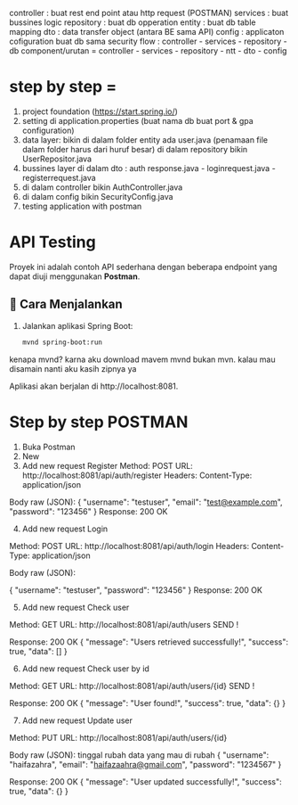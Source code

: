 controller : buat rest end point atau http request (POSTMAN)
services : buat bussines logic
repository : buat db opperation
entity : buat db table mapping
dto : data transfer object (antara BE sama API)
config : applicaton cofiguration buat db sama security
flow : controller - services - repository - db
component/urutan = controller - services - repository - ntt - dto - config

# step by step = 
1. project foundation (https://start.spring.io/)
2. setting di application.properties (buat nama db buat port & gpa configuration)
3. data layer: bikin di dalam folder entity ada user.java (penamaan file dalam folder harus dari huruf besar) di dalam repository bikin UserRepositor.java
4. bussines layer di dalam dto : auth response.java - loginrequest.java - registerrequest.java
5. di dalam controller bikin AuthController.java
6. di dalam config bikin SecurityConfig.java
7. testing application with postman

# API Testing

Proyek ini adalah contoh API sederhana dengan beberapa endpoint yang dapat diuji menggunakan **Postman**.

## 🚀 Cara Menjalankan

1. Jalankan aplikasi Spring Boot:
   ```bash
   mvnd spring-boot:run
   
kenapa mvnd? karna aku download mavem mvnd bukan mvn. kalau mau disamain nanti aku kasih zipnya ya

Aplikasi akan berjalan di http://localhost:8081.

# Step by step POSTMAN 
1. Buka Postman
2. New
3. Add new request Register
Method: POST
URL: http://localhost:8081/api/auth/register
Headers: Content-Type: application/json

Body raw (JSON):
{
"username": "testuser",
"email": "test@example.com",
"password": "123456"
}
Response: 200 OK

4. Add new request Login 

Method: POST
URL: http://localhost:8081/api/auth/login
Headers: Content-Type: application/json

Body raw (JSON):

{
"username": "testuser",
"password": "123456"
}
Response: 200 OK

5. Add new request Check user

Method: GET
URL: http://localhost:8081/api/auth/users
SEND !

Response: 200 OK
{
"message": "Users retrieved successfully!",
"success": true,
"data": []
}

6. Add new request Check user by id

Method: GET
URL: http://localhost:8081/api/auth/users/{id}
SEND !

Response: 200 OK
{
"message": "User found!",
"success": true,
"data": {}
}

7. Add new request Update user

Method: PUT
URL: http://localhost:8081/api/auth/users/{id}

Body raw (JSON):
tinggal rubah data yang mau di rubah
{
"username": "haifazahra", 
"email": "haifazaahra@gmail.com",
"password": "1234567"
}

Response: 200 OK
{
"message": "User updated successfully!",
"success": true,
"data": {}
}
